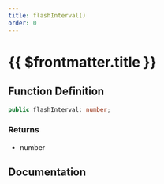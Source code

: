 ```yaml
---
title: flashInterval()
order: 0
---
```


# {{ $frontmatter.title }}

## Function Definition

```ts
public flashInterval: number;
```

### Returns

* number

## Documentation

<!--@include: ./parts/flashInterval.md-->
